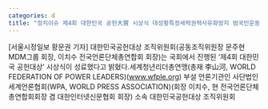 ```yaml
---
categories: d
title: "정치이슈 제4회 대한민국 공헌大賞 시상식 대성황특정세력권력사유화방지 범국민운동본부 출범"
---
```

[서울시정일보 황문권 기자] 대한민국공헌대상 조직위원회(공동조직위원장 문주현 MDM그룹 회장, 이치수 전국언론단체총연합회 회장)는 국회에서 진행된 ‘제4회 대한민국 공헌대상’ 시상식이 성료했다고 밝혔다.세계청년리더총연맹(총재 李山河, WORLD FEDERATION OF POWER LEADERS)(www.wfple.org) 부설 언론기관인 사단법인 세계언론협회(WPA, WORLD PRESS ASSOCIATION)(회장 이치수, 현 전국언론단체총연합회회장 겸 대한인터넷신문협회 회장) 소속 대한민국공헌대상 조직위원회